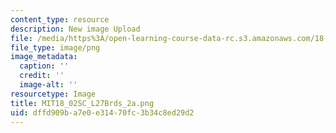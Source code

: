 ```yaml
---
content_type: resource
description: New image Upload
file: /media/https%3A/open-learning-course-data-rc.s3.amazonaws.com/18-02sc-multivariable-calculus-fall-2010/dffd909ba7e0e31470fc3b34c8ed29d2_MIT18_02SC_L27Brds_2a.png
file_type: image/png
image_metadata:
  caption: ''
  credit: ''
  image-alt: ''
resourcetype: Image
title: MIT18_02SC_L27Brds_2a.png
uid: dffd909b-a7e0-e314-70fc-3b34c8ed29d2
---
```

